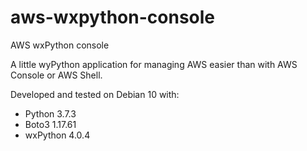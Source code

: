 # aws-wxpython-console
AWS wxPython console

A little wyPython application for managing AWS easier than with AWS Console or AWS Shell.

Developed and tested on Debian 10 with:
 * Python 3.7.3
 * Boto3 1.17.61
 * wxPython 4.0.4
